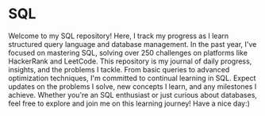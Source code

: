 # SQL

Welcome to my SQL repository! Here, I track my progress as I learn structured query language and database management.
In the past year, I've focused on mastering SQL, solving over 250 challenges on platforms like HackerRank and LeetCode.
This repository is my journal of daily progress, insights, and the problems I tackle.
From basic queries to advanced optimization techniques, I'm committed to continual learning in SQL.
Expect updates on the problems I solve, new concepts I learn, and any milestones I achieve.
Whether you're an SQL enthusiast or just curious about databases, feel free to explore and join me on this learning journey!
Have a nice day:)
